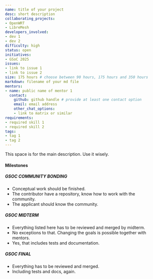 ```yaml
---
name: title of your project
desc: short description
collaborating_projects:
- OpenWRT
- LibreMesh
developers_involved:
- dev 1
- dev 2
difficulty: high
status: open
initiatives:
- GSoC 2025
issues:
- link to issue 1 
- link to issue 2 
size: 175 hours # choose between 90 hours, 175 hours and 350 hours
markdown: filename of your md file
mentors:
- name: public name of mentor 1
  contact:
    github: github handle # provide at least one contact option
    email: email address
    other_chat_options:
    - link to matrix or similar
requirements:
- required skill 1 
- required skill 2
tags:
- tag 1
- tag 2 
---
```


This space is for the main description. Use it wisely.

#### Milestones

##### GSOC COMMUNITY BONDING

* Conceptual work should be finished.
* The contributor have a repository, know how to work with the community.
* The applicant should know the community.

##### GSOC MIDTERM

* Everything listed here has to be reviewed and merged by midterm.
* No exceptions to that. Changing the goals is possible together with mentors.
* Yes, that includes tests and documentation.

##### GSOC FINAL

* Everything has to be reviewed and merged.
* Including tests and docs, again.

